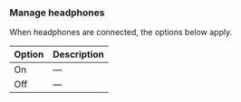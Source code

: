 ### Manage headphones 

When headphones are connected, the options below apply.

| Option   | Description |
| -------- | ----------- |
| On       | —           |
| Off      | —           |